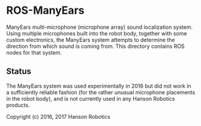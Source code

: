 # ROS-ManyEars
ManyEars multi-microphone (microphone array) sound localization system. 
Using multiple microphones built into the robot body, together with some
custom electronics, the ManyEars system attempts to determine the direction
from which sound is coming from. This directory contains ROS nodes for that
system.

## Status
The ManyEars system was used experimentally in 2016 but did not work in a 
sufficiently reliable fashion (for the rather unusual microphone placements
in the robot body), and is not currently used in any Hanson Robotics products.

Copyright (c) 2016, 2017 Hanson Robotics
